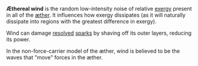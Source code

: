 **Æthereal wind** is the random low-intensity noise of relative [exergy](<./Exergy.md>) present in all of the [æther](<./Æther.md>). It influences how exergy dissipates (as it will naturally dissipate into regions with the greatest difference in exergy).

Wind can damage [resolved](<./Resolving.md>) [sparks](<./Spark.md>) by shaving off its outer layers, reducing its power.

In the non-force-carrier model of the æther, wind is believed to be the waves that "move" forces in the æther.